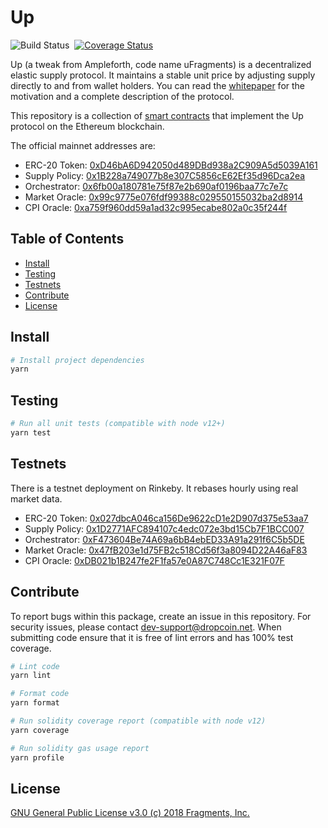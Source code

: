 # Up

![Build Status](https://github.com/dropcointeam/uFragments/actions/workflows/ci.yml/badge.svg?branch=master)&nbsp;&nbsp;[![Coverage Status](https://coveralls.io/repos/github/dropcointeam/uFragments/badge.svg?branch=master)](https://coveralls.io/github/dropcointeam/uFragments?branch=master)

Up (a tweak from Ampleforth, code name uFragments) is a decentralized elastic supply protocol. It maintains a stable unit price by adjusting supply directly to and from wallet holders. You can read the [whitepaper](https://www.dropcoin.net/paper/) for the motivation and a complete description of the protocol.

This repository is a collection of [smart contracts](http://dropcoin.net/docs) that implement the Up protocol on the Ethereum blockchain.

The official mainnet addresses are:

- ERC-20 Token: [0xD46bA6D942050d489DBd938a2C909A5d5039A161](https://etherscan.io/token/0xd46ba6d942050d489dbd938a2c909a5d5039a161)
- Supply Policy: [0x1B228a749077b8e307C5856cE62Ef35d96Dca2ea](https://etherscan.io/address/0x1b228a749077b8e307c5856ce62ef35d96dca2ea)
- Orchestrator: [0x6fb00a180781e75f87e2b690af0196baa77c7e7c](https://etherscan.io/address/0x6fb00a180781e75f87e2b690af0196baa77c7e7c)
- Market Oracle: [0x99c9775e076fdf99388c029550155032ba2d8914](https://etherscan.io/address/0x99c9775e076fdf99388c029550155032ba2d8914)
- CPI Oracle: [0xa759f960dd59a1ad32c995ecabe802a0c35f244f](https://etherscan.io/address/0xa759f960dd59a1ad32c995ecabe802a0c35f244f)

## Table of Contents

- [Install](#install)
- [Testing](#testing)
- [Testnets](#testnets)
- [Contribute](#contribute)
- [License](#license)

## Install

```bash
# Install project dependencies
yarn
```

## Testing

```bash
# Run all unit tests (compatible with node v12+)
yarn test
```

## Testnets

There is a testnet deployment on Rinkeby. It rebases hourly using real market data.

- ERC-20 Token: [0x027dbcA046ca156De9622cD1e2D907d375e53aa7](https://rinkeby.etherscan.io/token/0x027dbcA046ca156De9622cD1e2D907d375e53aa7)
- Supply Policy: [0x1D2771AFC894107c4edc072e3bd15Cb7F1BCC007](https://rinkeby.etherscan.io/address/0x1D2771AFC894107c4edc072e3bd15Cb7F1BCC007)
- Orchestrator: [0xF473604Be74A69a6bB4ebED33A91a291f6C5b5DE](https://rinkeby.etherscan.io/address/0xF473604Be74A69a6bB4ebED33A91a291f6C5b5DE)
- Market Oracle: [0x47fB203e1d75FB2c518Cd56f3a8094D22A46aF83](https://rinkeby.etherscan.io/address/0x47fB203e1d75FB2c518Cd56f3a8094D22A46aF83)
- CPI Oracle: [0xDB021b1B247fe2F1fa57e0A87C748Cc1E321F07F](https://rinkeby.etherscan.io/address/0xDB021b1B247fe2F1fa57e0A87C748Cc1E321F07F)

## Contribute

To report bugs within this package, create an issue in this repository.
For security issues, please contact dev-support@dropcoin.net.
When submitting code ensure that it is free of lint errors and has 100% test coverage.

```bash
# Lint code
yarn lint

# Format code
yarn format

# Run solidity coverage report (compatible with node v12)
yarn coverage

# Run solidity gas usage report
yarn profile
```

## License

[GNU General Public License v3.0 (c) 2018 Fragments, Inc.](./LICENSE)

